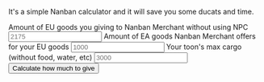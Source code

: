 It's a simple Nanban calculator and it will save you some ducats and time.

<script src="{{ site.baseurl }}{% link assets/js/nanban.js %}"></script>
<label for="pre_npc_eu_amount">Amount of EU goods you giving to Nanban Merchant without using NPC</label>
<input type="number" id="pre_npc_eu_amount" placeholder="2175">
<label for="pre_ea_amount">Amount of EA goods Nanban Merchant offers for your EU goods</label>
<input type="number" id="pre_ea_amount" placeholder="1000">
<label for="max_cargo">Your toon's max cargo (without food, water, etc)</label>
<input type="number" id="max_cargo" placeholder="3000">
<button>Calculate how much to give</button>

